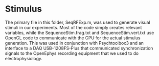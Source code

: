 # Stimulus 

The primary file in this folder, SeqRFExp.m, was used to generate visual stimuli in our experiments. Most of the code simply creates relevant variables, while the SequenceStim.frag.txt and SequenceStim.vert.txt use OpenGL code to communicate with the GPU for the actual stimulus generation. This was used in conjunction with Psychtoolbox3 and an interface to a DAQ USB-1208FS-Plus that communicated synchronization signals to the OpenEphys recording equipment that we used to do electrophysiology. 

